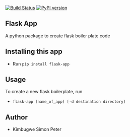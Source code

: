 [![Build Status](https://travis-ci.com/kimbugp/flask_app.svg?branch=master)](https://travis-ci.com/kimbugp/flask_app)
[![PyPI version](https://badge.fury.io/py/flask-app.svg)](https://badge.fury.io/py/flask-app)
## __Flask App__ 
A python package to create flask boiler plate code 

## __Installing this app__
* Run  `pip install flask-app`

## __Usage__
To create a new flask boilerplate, run
* `flask-app [name_of_app] [-d destination directory]`

## __Author__

- Kimbugwe Simon Peter